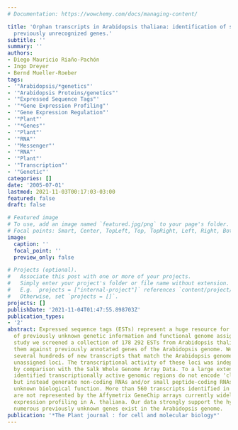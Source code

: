 ```yaml
---
# Documentation: https://wowchemy.com/docs/managing-content/

title: 'Orphan transcripts in Arabidopsis thaliana: identification of several hundred
  previously unrecognized genes.'
subtitle: ''
summary: ''
authors:
- Diego Mauricio Riaño-Pachón
- Ingo Dreyer
- Bernd Mueller-Roeber
tags:
- '"Arabidopsis/*genetics"'
- '"Arabidopsis Proteins/genetics"'
- '"Expressed Sequence Tags"'
- '"*Gene Expression Profiling"'
- '"Gene Expression Regulation"'
- '"Plant"'
- '"*Genes"'
- '"Plant"'
- '"RNA"'
- '"Messenger"'
- '"RNA"'
- '"Plant"'
- '"Transcription"'
- '"Genetic"'
categories: []
date: '2005-07-01'
lastmod: 2021-11-03T00:17:03-03:00
featured: false
draft: false

# Featured image
# To use, add an image named `featured.jpg/png` to your page's folder.
# Focal points: Smart, Center, TopLeft, Top, TopRight, Left, Right, BottomLeft, Bottom, BottomRight.
image:
  caption: ''
  focal_point: ''
  preview_only: false

# Projects (optional).
#   Associate this post with one or more of your projects.
#   Simply enter your project's folder or file name without extension.
#   E.g. `projects = ["internal-project"]` references `content/project/deep-learning/index.md`.
#   Otherwise, set `projects = []`.
projects: []
publishDate: '2021-11-04T01:47:55.898703Z'
publication_types:
- '2'
abstract: Expressed sequence tags (ESTs) represent a huge resource for the discovery
  of previously unknown genetic information and functional genome assignment. In this
  study we screened a collection of 178 292 ESTs from Arabidopsis thaliana by testing
  them against previously annotated genes of the Arabidopsis genome. We identified
  several hundreds of new transcripts that match the Arabidopsis genome at so far
  unassigned loci. The transcriptional activity of these loci was independently confirmed
  by comparison with the Salk Whole Genome Array Data. To a large extent, the newly
  identified transcriptionally active genomic regions do not encode 'classic' proteins,
  but instead generate non-coding RNAs and/or small peptide-coding RNAs of presently
  unknown biological function. More than 560 transcripts identified in this study
  are not represented by the Affymetrix GeneChip arrays currently widely used for
  expression profiling in A. thaliana. Our data strongly support the hypothesis that
  numerous previously unknown genes exist in the Arabidopsis genome.
publication: '*The Plant journal : for cell and molecular biology*'
---
```

